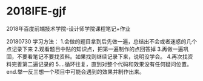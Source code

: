 # 2018IFE-gjf 
2018年百度前端技术学院-设计师学院课程笔记+作业

20180730
学习方法：
  1.会做的题目拿到后先做一遍，总结出不会或者迷惑的几个点记录下来
  2.观看题目中贴的知识点，把第一遍制作的点回答掉
  3.再做一遍巩固，不要看笔记不要找资料。如果找则继续记录下来，说明没学会。
  4.再次找资料完善第二遍记录的
  5....循环往复，直到对整个代码和效果没有任何疑问位置。
  end.举一反三想一个项目中可能会遇到的效果并制作出来。